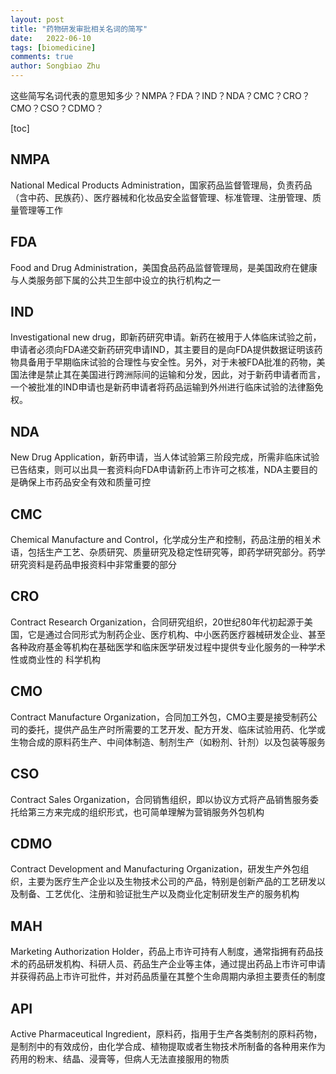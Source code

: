 ```yaml
---
layout: post
title: "药物研发审批相关名词的简写"
date:   2022-06-10
tags: [biomedicine]
comments: true
author: Songbiao Zhu
---
```


这些简写名词代表的意思知多少？NMPA？FDA？IND？NDA？CMC？CRO？CMO？CSO？CDMO？

<!-- more -->

[toc]

## NMPA

National Medical Products Administration，国家药品监督管理局，负责药品（含中药、民族药）、医疗器械和化妆品安全监督管理、标准管理、注册管理、质量管理等工作

## FDA

Food and Drug Administration，美国食品药品监督管理局，是美国政府在健康与人类服务部下属的公共卫生部中设立的执行机构之一

## IND

Investigational new drug，即新药研究申请。新药在被用于人体临床试验之前，申请者必须向FDA递交新药研究申请IND，其主要目的是向FDA提供数据证明该药物具备用于早期临床试验的合理性与安全性。另外，对于未被FDA批准的药物，美国法律是禁止其在美国进行跨洲际间的运输和分发，因此，对于新药申请者而言，一个被批准的IND申请也是新药申请者将药品运输到外州进行临床试验的法律豁免权。

## NDA

New Drug Application，新药申请，当人体试验第三阶段完成，所需非临床试验已告结束，则可以出具一套资料向FDA申请新药上市许可之核准，NDA主要目的是确保上市药品安全有效和质量可控
## CMC

Chemical Manufacture and Control，化学成分生产和控制，药品注册的相关术语，包括生产工艺、杂质研究、质量研究及稳定性研究等，即药学研究部分。药学研究资料是药品申报资料中非常重要的部分
## CRO

Contract Research  Organization，合同研究组织，20世纪80年代初起源于美国，它是通过合同形式为制药企业、医疗机构、中小医药医疗器械研发企业、甚至各种政府基金等机构在基础医学和临床医学研发过程中提供专业化服务的一种学术性或商业性的
科学机构

## CMO

Contract Manufacture Organization，合同加工外包，CMO主要是接受制药公司的委托，提供产品生产时所需要的工艺开发、配方开发、临床试验用药、化学或生物合成的原料药生产、中间体制造、制剂生产（如粉剂、针剂）以及包装等服务


## CSO

Contract Sales Organization，合同销售组织，即以协议方式将产品销售服务委托给第三方来完成的组织形式，也可简单理解为营销服务外包机构

## CDMO

Contract Development and Manufacturing Organization，研发生产外包组织，主要为医疗生产企业以及生物技术公司的产品，特别是创新产品的工艺研发以及制备、工艺优化、注册和验证批生产以及商业化定制研发生产的服务机构

## MAH

Marketing Authorization Holder，药品上市许可持有人制度，通常指拥有药品技术的药品研发机构、科研人员、药品生产企业等主体，通过提出药品上市许可申请并获得药品上市许可批件，并对药品质量在其整个生命周期内承担主要责任的制度

## API

Active Pharmaceutical Ingredient，原料药，指用于生产各类制剂的原料药物，是制剂中的有效成份，由化学合成、植物提取或者生物技术所制备的各种用来作为药用的粉末、结晶、浸膏等，但病人无法直接服用的物质
